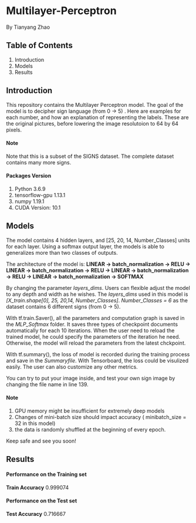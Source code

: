 # Multilayer-Perceptron
By Tianyang Zhao

## Table of Contents
1. Introduction
2. Models
3. Results

## Introduction
This repository contains the Multilayer Perceptron model. The goal of the model is to decipher sign language (from 0 -> 5) .
Here are examples for each number, and how an explanation of representing the labels. These are the original pictures, before lowering the image resolutoion to 64 by 64 pixels. 


#### Note 
Note that this is a subset of the SIGNS dataset. The complete dataset contains many more signs.

#### Packages Version
1. Python 3.6.9 
2. tensorflow-gpu 1.13.1
3. numpy 1.19.1
4. CUDA Version: 10.1


## Models
The model contains 4 hidden layers, and [25, 20, 14, Number_Classes] units for each layer. Using a softmax output layer, the models is able to generalizes more than two classes of outputs.

The architecture of the model is: **LINEAR -> batch_normalization -> RELU -> LINEAR -> batch_normalization -> RELU -> LINEAR -> batch_normalization -> RELU -> LINEAR -> batch_normalization -> SOFTMAX** 

By changing the parameter *layers_dims*. Users can flexible adjust the model to any depth and width as he wishes. 
The *layers_dims* used in this model is *[X_train.shape[0], 25, 20,14, Number_Classes]*. *Number_Classes = 6* as the dataset contains 6 different signs (from 0 -> 5).


With tf.train.Saver(), all the parameters and computation graph is saved in the *MLP_Softmax* folder. It saves three types of checkpoint documents automatically for each 10 iterations. When the user need to reload the trained model, he could specify the parameters of the iteration he need. Otherwise, the model will reload the parameters from the latest chckpoint.

With tf.summary(), the loss of model is recorded during the training process and save in the *Summaryfile*. With Tensorboard, the loss could be visulized easily. The user can also customize any other metrics.

You can try to put your image inside, and test your own sign image by changing the file name in line 139.

#### Note
1. GPU memory might be insufficient for extremely deep models
2. Changes of mini-batch size should impact accuracy ( minibatch_size = 32 in this model)
3. the data is randomly shuffled at the beginning of every epoch.

Keep safe and see you soon!

## Results
#### Performance on the Training set
**Train Accuracy** 0.999074

#### Performance on the Test set
**Test Accuracy**	0.716667



